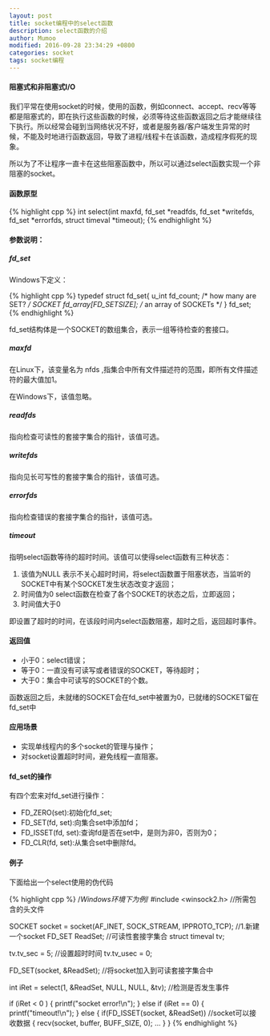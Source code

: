 ```yaml
---
layout: post
title: socket编程中的select函数
description: select函数的介绍
author: Mumoo
modified: 2016-09-28 23:34:29 +0800
categories: socket
tags: socket编程
---
```


#### 阻塞式和非阻塞式I/O
我们平常在使用socket的时候，使用的函数，例如connect、accept、recv等等都是阻塞式的，即在执行这些函数的时候，必须等待这些函数返回之后才能继续往下执行。所以经常会碰到当网络状况不好，或者是服务器/客户端发生异常的时候，不能及时地进行函数返回，导致了进程/线程卡在该函数，造成程序假死的现象。

所以为了不让程序一直卡在这些阻塞函数中，所以可以通过select函数实现一个非阻塞的socket。

<!-- more -->

#### 函数原型

{% highlight cpp %}
int select(int maxfd, fd_set *readfds, fd_set *writefds, fd_set *errorfds, struct timeval *timeout);
{% endhighlight %}

#### 参数说明：
##### fd_set
Windows下定义：

{% highlight cpp %}
typedef struct fd_set{
    u_int fd_count;               /* how many are SET? */
    SOCKET  fd_array[FD_SETSIZE];   /* an array of SOCKETs */
} fd_set;
{% endhighlight %}

fd_set结构体是一个SOCKET的数组集合，表示一组等待检查的套接口。
##### maxfd
在Linux下，该变量名为
    nfds
,指集合中所有文件描述符的范围，即所有文件描述符的最大值加1。

在Windows下，该值忽略。
##### readfds
指向检查可读性的套接字集合的指针，该值可选。
##### writefds
指向见长可写性的套接字集合的指针，该值可选。
##### errorfds
指向检查错误的套接字集合的指针，该值可选。
##### timeout
指明select函数等待的超时时间。该值可以使得select函数有三种状态：

1. 该值为NULL
表示不关心超时时间，将select函数置于阻塞状态，当监听的SOCKET中有某个SOCKET发生状态改变才返回；
2. 时间值为0
select函数在检查了各个SOCKET的状态之后，立即返回；
3. 时间值大于0

即设置了超时的时间，在该段时间内select函数阻塞，超时之后，返回超时事件。

#### 返回值
* 小于0：select错误；
* 等于0：一直没有可读写或者错误的SOCKET，等待超时；
* 大于0：集合中可读写的SOCKET的个数。

函数返回之后，未就绪的SOCKET会在fd_set中被置为0，已就绪的SOCKET留在fd_set中

#### 应用场景
* 实现单线程内的多个socket的管理与操作；
* 对socket设置超时时间，避免线程一直阻塞。

#### fd_set的操作
有四个宏来对fd_set进行操作：
* FD_ZERO(set):初始化fd_set;
* FD_SET(fd, set):向集合set中添加fd；
* FD_ISSET(fd, set):查询fd是否在set中，是则为非0，否则为0；
* FD_CLR(fd, set):从集合set中删除fd。

#### 例子
下面给出一个select使用的伪代码

{% highlight cpp %}
/*Windows环境下为例*/
#include <winsock2.h>   //所需包含的头文件

SOCKET socket = socket(AF_INET, SOCK_STREAM, IPPROTO_TCP);   //1.新建一个socket
FD_SET   ReadSet;   //可读性套接字集合
struct timeval tv;

tv.tv_sec = 5;      //设置超时时间
tv.tv_usec = 0;

FD_SET(socket, &ReadSet);   //将socket加入到可读套接字集合中

int iRet = select(1, &ReadSet, NULL, NULL, &tv);   //检测是否发生事件

if (iRet < 0 )
{
    printf("socket error!\n");
}
else if (iRet == 0)
{
    printf("timeout!\n");
}
else
{
    if(FD_ISSET(socket, &ReadSet))      //socket可以接收数据
    {
        recv(socket, buffer, BUFF_SIZE, 0);
        ...
    }
}
{% endhighlight %}
